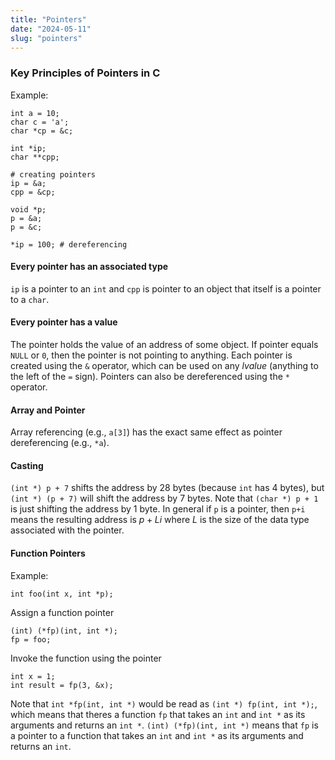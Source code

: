 ```yaml
---
title: "Pointers"
date: "2024-05-11"
slug: "pointers"
---
```


### Key Principles of Pointers in C

Example:
```
int a = 10;
char c = 'a';
char *cp = &c;

int *ip;
char **cpp;

# creating pointers
ip = &a;
cpp = &cp;

void *p;
p = &a;
p = &c;

*ip = 100; # dereferencing
```

#### Every pointer has an associated type

`ip` is a pointer to an `int` and `cpp` is pointer to an object that itself is a pointer to a `char`.

#### Every pointer has a value

The pointer holds the value of an address of some object. If pointer equals `NULL` or `0`, then the pointer is not pointing to anything. Each pointer is created using the `&` operator, which can be used on any *lvalue* (anything to the left of the `=` sign). Pointers can also be dereferenced using the `*` operator.

#### Array and Pointer

Array referencing (e.g., `a[3]`) has the exact same effect as pointer dereferencing (e.g., `*a`).

#### Casting

`(int *) p + 7` shifts the address by 28 bytes (because `int` has 4 bytes), but `(int *) (p + 7)` will shift the address by 7 bytes. Note that `(char *) p + 1` is just shifting the address by 1 byte. In general if `p` is a pointer, then `p+i` means the resulting address is $p+Li$ where $L$ is the size of the data type associated with the pointer.

#### Function Pointers

Example:

```
int foo(int x, int *p);
```

Assign a function pointer
```
(int) (*fp)(int, int *);
fp = foo;
```

Invoke the function using the pointer
```
int x = 1;
int result = fp(3, &x);
```

Note that `int *fp(int, int *)` would be read as `(int *) fp(int, int *);`, which means that theres a function `fp` that takes an `int` and `int *` as its arguments and returns an `int *`. `(int) (*fp)(int, int *)` means that `fp` is a pointer to a function that takes an `int` and `int *` as its arguments and returns an `int`.